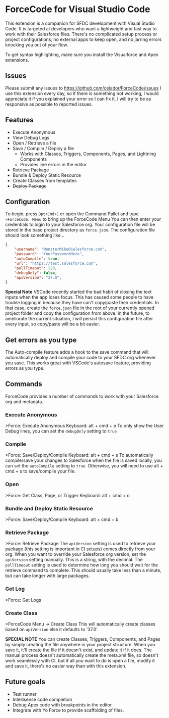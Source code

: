 # ForceCode for Visual Studio Code

This extension is a companion for SFDC development with Visual Studio Code.
It is targeted at developers who want a lightweight and fast way to work with their Salesforce files.
There's no complicated setup process or project configurations, no external apps to keep open, and no jarring errors knocking you out of your flow.

To get syntax highlighting, make sure you install the Visualforce and Apex extensions.

## Issues

Please submit any issues to <https://github.com/celador/ForceCode/issues>
I use this extension every day, so if there is something not working, I would appreciate it if you explained your error so I can fix it.
I will try to be as responsive as possible to reported issues.

## Features

* Execute Anonymous
* View Debug Logs
* Open / Retrieve a file
* Save / Compile / Deploy a file
  * Works with Classes, Triggers, Components, Pages, and Lightning Components
  * Provides line errors in the editor
* Retrieve Package
* Bundle & Deploy Static Resource
* Create Classes from templates
* ~~Deploy Package~~

## Configuration

To begin, press `Opt+Cmd+C` or open the Command Pallet and type `>ForceCode: Menu` to bring up the ForceCode Menu
You can then enter your credentials to login to your Salesforce org.  Your configuration file will be stored in the base project directory as `force.json`.
The configuration file should look something like...

``` json
{
    "username": "MonsterMike@Salesforce.com",
    "password": "YourPasswordHere",
    "autoCompile": true,
    "url": "https://test.salesforce.com",
    "pollTimeout": 120,
    "debugOnly": false,
    "apiVersion": "37.0",
}
```

**Special Note**
VSCode recently started the bad habit of closing the text inputs when the app loses focus.
This has caused some people to have trouble logging in because they have can't copy/paste their credentials.
In that case, create the `force.json` file in the root of your currently opened project folder and copy the configuration from above.
In the future, to ameliorate the current situation, I will persist this configuration file after every input, so copy/paste will be a bit easier.

## Get errors as you type

The Auto-compile feature adds a hook to the save command that will automatically deploy and compile your code to your SFDC org whenever you save.
This works great with VSCode's autosave feature, providing errors as you type.

## Commands

ForceCode provides a number of commands to work with your Salesforce org and metadata.

### Execute Anonymous

\>Force: Execute Anonymous
Keyboard: alt + cmd + e
To only show the User Debug lines, you can set the `debugOnly` setting to `true`

### Compile

\>Force: Save/Deploy/Compile
Keyboard: alt + cmd + s
To automatically compile/save your changes to Salesforce when the file is saved locally, you can set the `autoCompile` setting to `true`.
Otherwise, you will need to use alt + cmd + s to save/compile your file.

### Open

\>Force: Get Class, Page, or Trigger
Keyboard: alt + cmd + o

### Bundle and Deploy Static Resource

\>Force: Save/Deploy/Compile
Keyboard: alt + cmd + b

### Retrieve Package

\>Force: Retrieve Package
The `apiVersion` setting is used to retrieve your package (this setting is important in CI setups) comes directly from your org.  When you want to override your Salesforce org version, set the `apiVersion` setting manually.  This is a string, with the decimal.
The `pollTimeout` setting is used to determine how long you should wait for the retrieve command to complete.  This should usually take less than a minute, but can take longer with large packages.

### Get Log

\>Force: Get Logs

### Create Class

\>ForceCode Menu -> Create Class
This will automatically create classes based on `apiVersion` else it defaults to '37.0'.

**SPECIAL NOTE**  You can create Classes, Triggers, Components, and Pages by simply creating the file anywhere in your project structure.
When you save it, it'll create the file if it doesn't exist, and update it if it does.
The manual process doesn't automatically create the meta.xml file, so doesn't work seamlessly with CI, but if all you want to do is open a file, modify it and save it, there's no easier way than with this extension.

## Future goals

* Test runner
* Intellisense code completion
* Debug Apex code with breakpoints in the editor
* Integrate with Yo Force to provide scaffolding of files.
